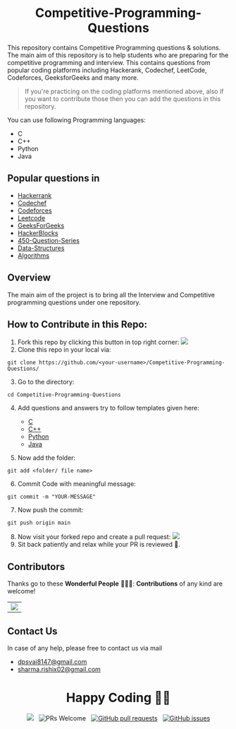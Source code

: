 <h1 align="center">Competitive-Programming-Questions</h1>

This repository contains Competitive Programming questions & solutions. The main aim of this repository is to help students who are preparing for the competitive programming and interview. This contains questions from popular coding platforms including Hackerank, Codechef, LeetCode, Codeforces, GeeksforGeeks and many more.

> If you're practicing on the coding platforms mentioned above, also if you want to contribute those then you can add the questions in this repository.

You can use following Programming languages:
* C
* C++
* Python
* Java

## Popular questions in

* [Hackerrank](https://github.com/vaibhavagarwal47/Competitive-Programming-Questions/tree/main/Hackerrank)
* [Codechef](https://github.com/vaibhavagarwal47/Competitive-Programming-Questions/tree/main/CodeChef)
* [Codeforces](https://github.com/vaibhavagarwal47/Competitive-Programming-Questions/tree/main/CodeForces)
* [Leetcode](https://github.com/vaibhavagarwal47/Competitive-Programming-Questions/tree/main/LeetCode)
* [GeeksForGeeks](https://github.com/vaibhavagarwal47/Competitive-Programming-Questions/tree/main/GeeksForGeeks)
* [HackerBlocks](https://github.com/vaibhavagarwal47/Competitive-Programming-Questions/tree/main/HackerBlocks)
* [450-Question-Series](https://github.com/vaibhavagarwal47/Competitive-Programming-Questions/tree/main/450-Question-Series)
* [Data-Structures](https://github.com/vaibhavagarwal47/Competitive-Programming-Questions/tree/main/450-Question-Series)
* [Algorithms](https://github.com/vaibhavagarwal47/Competitive-Programming-Questions/tree/main/450-Question-Series)

## Overview

The main aim of the project is to bring all the Interview and Competitive programming questions under one repository.

## How to Contribute in this Repo:
1. Fork this repo by clicking this button in top right corner: 
   <img src="https://github.com/vaibhavagarwal47/Competitive-Programming-Questions/blob/main/.github/images/Fork.png"></img>
2. Clone this repo in your local via:  
```
git clone https://github.com/<your-username>/Competitive-Programming-Questions/
```
3. Go to the directory:
```
cd Competitive-Programming-Questions
```
4. Add questions and answers try to follow templates given here:<br>
   - [C]()
   - [C++]()
   - [Python]()
   - [Java]()
   
5. Now add the folder:
```
git add <folder/ file name>
```
6. Commit Code with meaningful message:
```
git commit -m "YOUR-MESSAGE"
```
7. Now push the commit:
```
git push origin main
```
8. Now visit your forked repo and create a pull request:
  <img src="https://github.com/vaibhavagarwal47/Competitive-Programming-Questions/blob/main/.github/images/PR.png"></img>
9. Sit back patiently and relax while your PR is reviewed 🌟.

## Contributors


Thanks go to these **Wonderful People** 👨🏻‍💻:  **Contributions** of any kind are welcome! 
<table>
	<tr>
		 <td>
  <a href="https://github.com/vaibhavagarwal47/Competitive-Programming-Questions/graphs/contributors">
  <img src="https://contrib.rocks/image?repo=vaibhavagarwal47/Competitive-Programming-Questions" />
  </a>
		</td>
	</tr>
</table>

## Contact Us
In case of any help, please free to contact us via mail
* dpsvai8147@gmail.com
* sharma.rishix02@gmail.com

<h1 align="center">Happy Coding 🧑‍💻</h1>
<div align="center">
<a href="https://github.com/vaibhavagarwal47/Competitive-Programming-Questions/blob/master/LICENSE" target="_blank"><img src="https://img.shields.io/github/license/vaibhavagarwal47/Competitive-Programming-Questions?style=for-the-badge" /></a>&nbsp;&nbsp; <img src="https://img.shields.io/badge/PRs-welcome-brightgreen.svg?style=for-the-badge" alt="PRs Welcome" />&nbsp;&nbsp; <a href="https://github.com/vaibhavagarwal47/Competitive-Programming-Questions/pulls" target="_blank"><img alt="GitHub pull requests" src="https://img.shields.io/github/issues-pr/vaibhavagarwal47/Competitive-Programming-Questions?style=for-the-badge" /></a>&nbsp;&nbsp; <a href="https://github.com/vaibhavagarwal47/Competitive-Programming-Questions/issues" target="_blank"><img alt="GitHub issues" src="https://img.shields.io/github/issues/vaibhavagarwal47/Competitive-Programming-Questions?style=for-the-badge" /></a>
	</div>
